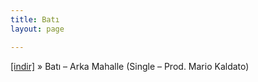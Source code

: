 ```yaml
---
title: Batı
layout: page

---
```

<a href="https://cloud.mail.ru/public/3df33709c419/Bat%C4%B1%20-%20Arka%20Mahalle%20%28Single%29%20%28%20Prod.%20by%20Dj.Mario%20Kaldato%29" target="_blank">[indir]</a>  »  Batı &#8211; Arka Mahalle (Single &#8211; Prod. Mario Kaldato)